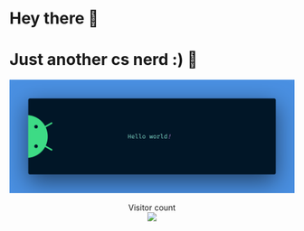 # Hey there :wave:
# Just another cs nerd :) :robot:
<img src="banner.png" alt="Hello world">

<p align="center"> 
  Visitor count<br>
  <img src="https://profile-counter.glitch.me/legend100k/count.svg" />
</p>

<!---
legend100k/legend100k is a ✨ special ✨ repository because its `README.md` (this file) appears on your GitHub profile.
You can click the Preview link to take a look at your changes.
--->
